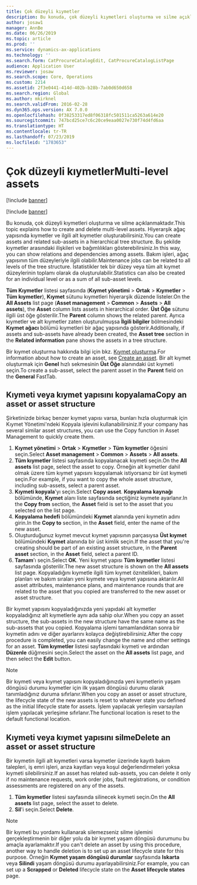 ```yaml
---
title: Çok düzeyli kıymetler
description: Bu konuda, çok düzeyli kıymetleri oluşturma ve silme açıklanmaktadır.
author: josaw1
manager: AnnBe
ms.date: 06/26/2019
ms.topic: article
ms.prod: ''
ms.service: dynamics-ax-applications
ms.technology: ''
ms.search.form: CatProcureCatalogEdit, CatProcureCatalogListPage
audience: Application User
ms.reviewer: josaw
ms.search.scope: Core, Operations
ms.custom: 2214
ms.assetid: 2f3e0441-414d-402b-b28b-7ab0d650d658
ms.search.region: Global
ms.author: mkirknel
ms.search.validFrom: 2016-02-28
ms.dyn365.ops.version: AX 7.0.0
ms.openlocfilehash: 0f38253317ed8f06318fc501511ca5263a614e20
ms.sourcegitcommit: 747bcd25ce7c6c20ce9eaa0027e730f74d4fd6aa
ms.translationtype: HT
ms.contentlocale: tr-TR
ms.lasthandoff: 07/23/2019
ms.locfileid: "1783653"
---
```

# <a name="multi-level-assets"></a><span data-ttu-id="17d7a-103">Çok düzeyli kıymetler</span><span class="sxs-lookup"><span data-stu-id="17d7a-103">Multi-level assets</span></span>

[!include [banner](../../includes/banner.md)]

[!include [banner](../../includes/preview-banner.md)]

<span data-ttu-id="17d7a-104">Bu konuda, çok düzeyli kıymetleri oluşturma ve silme açıklanmaktadır.</span><span class="sxs-lookup"><span data-stu-id="17d7a-104">This topic explains how to create and delete multi-level assets.</span></span> <span data-ttu-id="17d7a-105">Hiyerarşik ağaç yapısında kıymetler ve ilgili alt kıymetler oluşturabilirsiniz.</span><span class="sxs-lookup"><span data-stu-id="17d7a-105">You can create assets and related sub-assets in a hierarchical tree structure.</span></span> <span data-ttu-id="17d7a-106">Bu şekilde kıymetler arasındaki ilişkileri ve bağımlılıkları gösterebilirsiniz.</span><span class="sxs-lookup"><span data-stu-id="17d7a-106">In this way, you can show relations and dependencies among assets.</span></span> <span data-ttu-id="17d7a-107">Bakım işleri, ağaç yapısının tüm düzeyleriyle ilgili olabilir.</span><span class="sxs-lookup"><span data-stu-id="17d7a-107">Maintenance jobs can be related to all levels of the tree structure.</span></span> <span data-ttu-id="17d7a-108">İstatistikler tek bir düzey veya tüm alt kıymet düzeylerinin toplamı olarak da oluşturulabilir.</span><span class="sxs-lookup"><span data-stu-id="17d7a-108">Statistics can also be created for an individual level or as a sum of all sub-asset levels.</span></span>

<span data-ttu-id="17d7a-109">**Tüm Kıymetler** listesi sayfasında (**Kıymet yönetimi** \> **Ortak** \> **Kıymetler** \> **Tüm kıymetler**), **Kıymet** sütunu kıymetleri hiyerarşik düzende listeler.</span><span class="sxs-lookup"><span data-stu-id="17d7a-109">On the **All Assets** list page (**Asset management** \> **Common** \> **Assets** \> **All assets**), the **Asset** column lists assets in hierarchical order.</span></span> <span data-ttu-id="17d7a-110">**Üst Öğe** sütunu ilgili üst öğe gösterilir.</span><span class="sxs-lookup"><span data-stu-id="17d7a-110">The **Parent** column shows the related parent.</span></span> <span data-ttu-id="17d7a-111">Ayrıca kıymetler ve alt kıymetler zaten oluşturulmuşsa **İlgili bilgiler** bölmesindeki **Kıymet ağacı** bölümü kıymetleri bir ağaç yapısında gösterir.</span><span class="sxs-lookup"><span data-stu-id="17d7a-111">Additionally, if assets and sub-assets have already been created, the **Asset tree** section in the **Related information** pane shows the assets in a tree structure.</span></span>

<span data-ttu-id="17d7a-112">Bir kıymet oluşturma hakkında bilgi için bkz. [Kıymet oluşturma](../objects/create-an-object.md).</span><span class="sxs-lookup"><span data-stu-id="17d7a-112">For information about how to create an asset, see [Create an asset](../objects/create-an-object.md).</span></span> <span data-ttu-id="17d7a-113">Bir alt kıymet oluşturmak için **Genel** hızlı sekmesinin **Üst Öğe** alanındaki üst kıymeti seçin.</span><span class="sxs-lookup"><span data-stu-id="17d7a-113">To create a sub-asset, select the parent asset in the **Parent** field on the **General** FastTab.</span></span>

## <a name="copy-an-asset-or-asset-structure"></a><span data-ttu-id="17d7a-114">Kıymeti veya kıymet yapısını kopyalama</span><span class="sxs-lookup"><span data-stu-id="17d7a-114">Copy an asset or asset structure</span></span>

<span data-ttu-id="17d7a-115">Şirketinizde birkaç benzer kıymet yapısı varsa, bunları hızla oluşturmak için Kıymet Yönetimi'ndeki Kopyala işlevini kullanabilirsiniz.</span><span class="sxs-lookup"><span data-stu-id="17d7a-115">If your company has several similar asset structures, you can use the Copy function in Asset Management to quickly create them.</span></span>

1. <span data-ttu-id="17d7a-116">**Kıymet yönetimi** \> **Ortak** \> **Kıymetler** \> **Tüm kıymetler** öğesini seçin.</span><span class="sxs-lookup"><span data-stu-id="17d7a-116">Select **Asset management** \> **Common** \> **Assets** \> **All assets**.</span></span>
2. <span data-ttu-id="17d7a-117">**Tüm kıymetler** listesi sayfasında kopyalanacak kıymeti seçin.</span><span class="sxs-lookup"><span data-stu-id="17d7a-117">On the **All assets** list page, select the asset to copy.</span></span> <span data-ttu-id="17d7a-118">Örneğin alt kıymetler dahil olmak üzere tüm kıymet yapısını kopyalamak istiyorsanız bir üst kıymeti seçin.</span><span class="sxs-lookup"><span data-stu-id="17d7a-118">For example, if you want to copy the whole asset structure, including sub-assets, select a parent asset.</span></span>
3. <span data-ttu-id="17d7a-119">**Kıymeti kopyala**'yı seçin.</span><span class="sxs-lookup"><span data-stu-id="17d7a-119">Select **Copy asset**.</span></span> <span data-ttu-id="17d7a-120">**Kopyalama kaynağı** bölümünde, **Kıymet** alanı liste sayfasında seçtiğiniz kıymete ayarlanır.</span><span class="sxs-lookup"><span data-stu-id="17d7a-120">In the **Copy from** section, the **Asset** field is set to the asset that you selected on the list page.</span></span>
4. <span data-ttu-id="17d7a-121">**Kopyalama hedefi** bölümündeki **Kıymet** alanında yeni kıymetin adını girin.</span><span class="sxs-lookup"><span data-stu-id="17d7a-121">In the **Copy to** section, in the **Asset** field, enter the name of the new asset.</span></span>
5. <span data-ttu-id="17d7a-122">Oluşturduğunuz kıymet mevcut kıymet yapısının parçasıysa **Üst kıymet** bölümündeki **Kıymet** alanında bir üst kimlik seçin.</span><span class="sxs-lookup"><span data-stu-id="17d7a-122">If the asset that you're creating should be part of an existing asset structure, in the **Parent asset** section, in the **Asset** field, select a parent ID.</span></span>
6. <span data-ttu-id="17d7a-123">**Tamam**'ı seçin.</span><span class="sxs-lookup"><span data-stu-id="17d7a-123">Select **OK**.</span></span> <span data-ttu-id="17d7a-124">Yeni kıymet yapısı **Tüm kıymetler** listesi sayfasında gösterilir.</span><span class="sxs-lookup"><span data-stu-id="17d7a-124">The new asset structure is shown on the **All assets** list page.</span></span> <span data-ttu-id="17d7a-125">Kopyaladığını kıymetle ilgili tüm kıymet öznitelikleri, bakım planları ve bakım sıraları yeni kıymete veya kıymet yapısına aktarılır.</span><span class="sxs-lookup"><span data-stu-id="17d7a-125">All asset attributes, maintenance plans, and maintenance rounds that are related to the asset that you copied are transferred to the new asset or asset structure.</span></span>

<span data-ttu-id="17d7a-126">Bir kıymet yapısını kopyaladığınızda yeni yapıdaki alt kıymetler kopyaladığınız alt kıymetlerle aynı ada sahip olur.</span><span class="sxs-lookup"><span data-stu-id="17d7a-126">When you copy an asset structure, the sub-assets in the new structure have the same name as the sub-assets that you copied.</span></span> <span data-ttu-id="17d7a-127">Kopyalama işlemi tamamlandıktan sonra bir kıymetin adını ve diğer ayarlarını kolayca değiştirebilirsiniz.</span><span class="sxs-lookup"><span data-stu-id="17d7a-127">After the copy procedure is completed, you can easily change the name and other settings for an asset.</span></span> <span data-ttu-id="17d7a-128">**Tüm kıymetler** listesi sayfasındaki kıymeti ve ardından **Düzenle** düğmesini seçin.</span><span class="sxs-lookup"><span data-stu-id="17d7a-128">Select the asset on the **All assets** list page, and then select the **Edit** button.</span></span>

> [!NOTE]
> <span data-ttu-id="17d7a-129">Bir kıymeti veya kıymet yapısını kopyaladığınızda yeni kıymetlerin yaşam döngüsü durumu kıymetler için ilk yaşam döngüsü durumu olarak tanımladığınız duruma sıfırlanır.</span><span class="sxs-lookup"><span data-stu-id="17d7a-129">When you copy an asset or asset structure, the lifecycle state of the new assets is reset to whatever state you defined as the initial lifecycle state for assets.</span></span> <span data-ttu-id="17d7a-130">İşlem yapılacak yerleşim varsayılan işlem yapılacak yerleşime sıfırlanır.</span><span class="sxs-lookup"><span data-stu-id="17d7a-130">The functional location is reset to the default functional location.</span></span>

## <a name="delete-an-asset-or-asset-structure"></a><span data-ttu-id="17d7a-131">Kıymeti veya kıymet yapısını silme</span><span class="sxs-lookup"><span data-stu-id="17d7a-131">Delete an asset or asset structure</span></span>

<span data-ttu-id="17d7a-132">Bir kıymetin ilgili alt kıymetleri varsa kıymetler üzerinde kayıtlı bakım talepleri, iş emri işleri, arıza kayıtları veya koşul değerlendirmeleri yoksa kıymeti silebilirsiniz.</span><span class="sxs-lookup"><span data-stu-id="17d7a-132">If an asset has related sub-assets, you can delete it only if no maintenance requests, work order jobs, fault registrations, or condition assessments are registered on any of the assets.</span></span>

1. <span data-ttu-id="17d7a-133">**Tüm kıymetler** listesi sayfasında silinecek kıymeti seçin.</span><span class="sxs-lookup"><span data-stu-id="17d7a-133">On the **All assets** list page, select the asset to delete.</span></span>
2. <span data-ttu-id="17d7a-134">**Sil**'i seçin.</span><span class="sxs-lookup"><span data-stu-id="17d7a-134">Select **Delete**.</span></span>

> [!NOTE]
> <span data-ttu-id="17d7a-135">Bir kıymeti bu yordamı kullanarak silemezseniz silme işlemini gerçekleştirmenin bir diğer yolu da bir kıymet yaşam döngüsü durumunu bu amaçla ayarlamaktır.</span><span class="sxs-lookup"><span data-stu-id="17d7a-135">If you can't delete an asset by using this procedure, another way to handle deletion is to set up an asset lifecycle state for this purpose.</span></span> <span data-ttu-id="17d7a-136">Örneğin **Kıymet yaşam döngüsü durumlar** sayfasında **Iskarta** veya **Silindi** yaşam döngüsü durumu ayarlayabilirsiniz.</span><span class="sxs-lookup"><span data-stu-id="17d7a-136">For example, you can set up a **Scrapped** or **Deleted** lifecycle state on the **Asset lifecycle states** page.</span></span>

